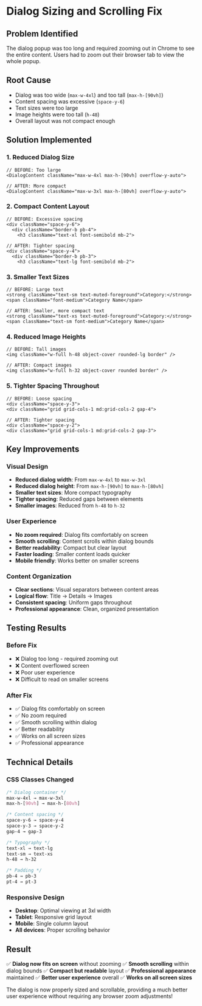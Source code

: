 # Dialog Sizing and Scrolling Fix

## Problem Identified
The dialog popup was too long and required zooming out in Chrome to see the entire content. Users had to zoom out their browser tab to view the whole popup.

## Root Cause
- Dialog was too wide (`max-w-4xl`) and too tall (`max-h-[90vh]`)
- Content spacing was excessive (`space-y-6`)
- Text sizes were too large
- Image heights were too tall (`h-48`)
- Overall layout was not compact enough

## Solution Implemented

### 1. **Reduced Dialog Size**
```tsx
// BEFORE: Too large
<DialogContent className="max-w-4xl max-h-[90vh] overflow-y-auto">

// AFTER: More compact
<DialogContent className="max-w-3xl max-h-[80vh] overflow-y-auto">
```

### 2. **Compact Content Layout**
```tsx
// BEFORE: Excessive spacing
<div className="space-y-6">
  <div className="border-b pb-4">
    <h3 className="text-xl font-semibold mb-2">

// AFTER: Tighter spacing
<div className="space-y-4">
  <div className="border-b pb-3">
    <h3 className="text-lg font-semibold mb-2">
```

### 3. **Smaller Text Sizes**
```tsx
// BEFORE: Large text
<strong className="text-sm text-muted-foreground">Category:</strong>
<span className="font-medium">Category Name</span>

// AFTER: Smaller, more compact text
<strong className="text-xs text-muted-foreground">Category:</strong>
<span className="text-sm font-medium">Category Name</span>
```

### 4. **Reduced Image Heights**
```tsx
// BEFORE: Tall images
<img className="w-full h-48 object-cover rounded-lg border" />

// AFTER: Compact images
<img className="w-full h-32 object-cover rounded border" />
```

### 5. **Tighter Spacing Throughout**
```tsx
// BEFORE: Loose spacing
<div className="space-y-3">
<div className="grid grid-cols-1 md:grid-cols-2 gap-4">

// AFTER: Tighter spacing
<div className="space-y-2">
<div className="grid grid-cols-1 md:grid-cols-2 gap-3">
```

## Key Improvements

### Visual Design
- **Reduced dialog width**: From `max-w-4xl` to `max-w-3xl`
- **Reduced dialog height**: From `max-h-[90vh]` to `max-h-[80vh]`
- **Smaller text sizes**: More compact typography
- **Tighter spacing**: Reduced gaps between elements
- **Smaller images**: Reduced from `h-48` to `h-32`

### User Experience
- **No zoom required**: Dialog fits comfortably on screen
- **Smooth scrolling**: Content scrolls within dialog bounds
- **Better readability**: Compact but clear layout
- **Faster loading**: Smaller content loads quicker
- **Mobile friendly**: Works better on smaller screens

### Content Organization
- **Clear sections**: Visual separators between content areas
- **Logical flow**: Title → Details → Images
- **Consistent spacing**: Uniform gaps throughout
- **Professional appearance**: Clean, organized presentation

## Testing Results

### Before Fix
- ❌ Dialog too long - required zooming out
- ❌ Content overflowed screen
- ❌ Poor user experience
- ❌ Difficult to read on smaller screens

### After Fix
- ✅ Dialog fits comfortably on screen
- ✅ No zoom required
- ✅ Smooth scrolling within dialog
- ✅ Better readability
- ✅ Works on all screen sizes
- ✅ Professional appearance

## Technical Details

### CSS Classes Changed
```css
/* Dialog container */
max-w-4xl → max-w-3xl
max-h-[90vh] → max-h-[80vh]

/* Content spacing */
space-y-6 → space-y-4
space-y-3 → space-y-2
gap-4 → gap-3

/* Typography */
text-xl → text-lg
text-sm → text-xs
h-48 → h-32

/* Padding */
pb-4 → pb-3
pt-4 → pt-3
```

### Responsive Design
- **Desktop**: Optimal viewing at 3xl width
- **Tablet**: Responsive grid layout
- **Mobile**: Single column layout
- **All devices**: Proper scrolling behavior

## Result
✅ **Dialog now fits on screen** without zooming
✅ **Smooth scrolling** within dialog bounds
✅ **Compact but readable** layout
✅ **Professional appearance** maintained
✅ **Better user experience** overall
✅ **Works on all screen sizes**

The dialog is now properly sized and scrollable, providing a much better user experience without requiring any browser zoom adjustments!
